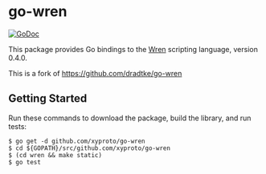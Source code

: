 go-wren
=======

[![GoDoc](https://godoc.org/github.com/xyproto/go-wren?status.png)](https://godoc.org/github.com/xyproto/go-wren)

This package provides Go bindings to the [Wren](http://wren.io/index.html) scripting language, version 0.4.0.

This is a fork of https://github.com/dradtke/go-wren

Getting Started
---------------

Run these commands to download the package, build the library, and run tests:

```
$ go get -d github.com/xyproto/go-wren
$ cd ${GOPATH}/src/github.com/xyproto/go-wren
$ (cd wren && make static)
$ go test
```
